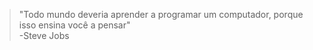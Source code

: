 >"Todo mundo deveria aprender a programar um computador, porque isso ensina você a pensar" <br>
 -Steve Jobs
